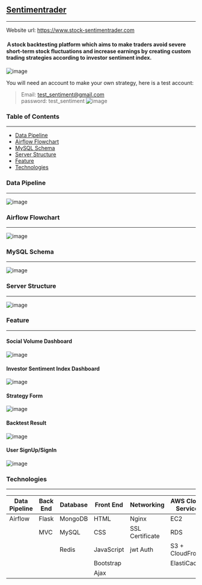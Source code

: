 ## [Sentimentrader](https://www.stock-sentimentrader.com)
***
Website url: https://www.stock-sentimentrader.com  

#### Ａstock backtesting platform which aims to make traders avoid severe short-term stock fluctuations and increase earnings by creating custom trading strategies according to investor sentiment index.
![image](https://github.com/menghsin-2021/images-in-readme/blob/main/sentimentrader/features/abstract.jpg)
  
  
You will need an account to make your own strategy, here is a test account:  
>Email: test_sentiment@gmail.com  
password: test_sentiment
![image](https://github.com/menghsin-2021/images-in-readme/blob/main/sentimentrader/features/login_figure.jpg)

### Table of Contents
***
- [Data Pipeline](#Data-Pipeline)
- [Airflow Flowchart](#Airflow-Flowchart)
- [MySQL Schema](#MySQL-Schema)
- [Server Structure](#Server-Structure)
- [Feature](#Feature)
- [Technologies](#Technologies)

### Data Pipeline
***
![image](https://github.com/menghsin-2021/images-in-readme/blob/main/sentimentrader/features/data_pipeline_sentimentrader.jpg)
### Airflow Flowchart
***
![image](https://github.com/menghsin-2021/images-in-readme/blob/main/sentimentrader/features/airflow_flowchart.png)
### MySQL Schema
***
![image](https://github.com/menghsin-2021/images-in-readme/blob/main/sentimentrader/features/mysql_schema.png)
### Server Structure
***
![image](https://github.com/menghsin-2021/images-in-readme/blob/main/sentimentrader/features/web_development.jpg)
### Feature
***

#### Social Volume Dashboard 
![image](https://github.com/menghsin-2021/images-in-readme/blob/main/sentimentrader/features/social_volume.gif)
#### Investor Sentiment Index Dashboard  
![image](https://github.com/menghsin-2021/images-in-readme/blob/main/sentimentrader/features/sentiment.gif)
#### Strategy Form  
![image](https://github.com/menghsin-2021/images-in-readme/blob/main/sentimentrader/features/strategy.gif)
#### Backtest Result  
![image](https://github.com/menghsin-2021/images-in-readme/blob/main/sentimentrader/features/result.gif)
#### User SignUp/SignIn  
![image](https://github.com/menghsin-2021/images-in-readme/blob/main/sentimentrader/features/login-4.gif)
  
### Technologies
***
|Data Pipeline|Back End |Database|Front End |Networking     |AWS Cloud Service  |Modules  |
|---	      |---	    |---	 |---	    |---	        |---	            |---	  |
|Airflow      |Flask    |MongoDB |HTML      |Nginx          |EC2                |Jieba    |
|   	      |MVC      |MySQL   |CSS       |SSL Certificate|RDS                |Plotly   |
|   	      |   	    |Redis   |JavaScript|jwt Auth       |S3 + CloudFront    |pandas   |
|   	      |   	    |        |Bootstrap |   	        |ElastiCache        |Ta-lib   |
|   	      |   	    |        |Ajax      |   	        |   	            |         |

